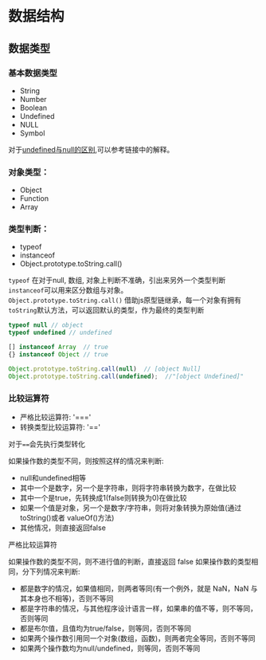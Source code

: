 # 数据结构

## 数据类型

### 基本数据类型

+ String
+ Number
+ Boolean
+ Undefined
+ NULL
+ Symbol

对于[undefined与null的区别](http://www.ruanyifeng.com/blog/2014/03/undefined-vs-null.html),可以参考链接中的解释。

### 对象类型：

+ Object
+ Function
+ Array

### 类型判断：

+ typeof
+ instanceof
+ Object.prototype.toString.call()

`typeof` 在对于null, 数组, 对象上判断不准确，引出来另外一个类型判断`instanceof`可以用来区分数组与对象。   
`Object.prototype.toString.call()` 借助js原型链继承，每一个对象有拥有`toString`默认方法，可以返回默认的类型，作为最终的类型判断

```js
typeof null // object
typeof undefined // undefined 

[] instanceof Array  // true
{} instanceof Object // true 

Object.prototype.toString.call(null)  // [object Null]
Object.prototype.toString.call(undefined);  //"[object Undefined]"
```

### 比较运算符

+ 严格比较运算符: '==='
+ 转换类型比较运算符: '=='

对于`==`会先执行类型转化

如果操作数的类型不同，则按照这样的情况来判断:

+ null和undefined相等
+ 其中一个是数字，另一个是字符串，则将字符串转换为数字，在做比较
+ 其中一个是true，先转换成1(false则转换为0)在做比较
+ 如果一个值是对象，另一个是数字/字符串，则将对象转换为原始值(通过 toString()或者 valueOf()方法)
+ 其他情况，则直接返回false

严格比较运算符

如果操作数的类型不同，则不进行值的判断，直接返回 false 如果操作数的类型相同，分下列情况来判断:

+ 都是数字的情况，如果值相同，则两者等同(有一个例外，就是 NaN，NaN 与其本身也不相等)，否则不等同
+ 都是字符串的情况，与其他程序设计语言一样，如果串的值不等，则不等同，否则等同
+ 都是布尔值，且值均为true/false，则等同，否则不等同
+ 如果两个操作数引用同一个对象(数组，函数)，则两者完全等同，否则不等同
+ 如果两个操作数均为null/undefined，则等同，否则不等同

